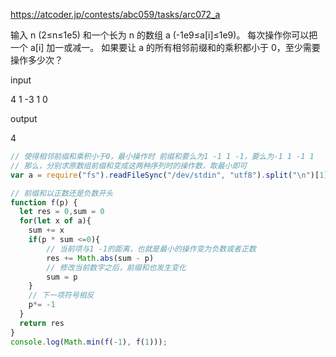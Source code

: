 https://atcoder.jp/contests/abc059/tasks/arc072_a

输入 n (2≤n≤1e5) 和一个长为 n 的数组 a (-1e9≤a[i]≤1e9)。
每次操作你可以把一个 a[i] 加一或减一。
如果要让 a 的所有相邻前缀和的乘积都小于 0，至少需要操作多少次？

input 

4
1 -3 1 0

output 

4

```js
// 使得相邻前缀和乘积小于0，最小操作时 前缀和要么为1 -1 1 -1，要么为-1 1 -1 1
// 那么，分别求原数组前缀和变成这两种序列时的操作数，取最小即可
var a = require("fs").readFileSync("/dev/stdin", "utf8").split("\n")[1].split(" ").map(e => parseInt(e, 10));

// 前缀和以正数还是负数开头
function f(p) {
  let res = 0,sum = 0
  for(let x of a){
    sum += x
    if(p * sum <=0){
        // 当前项与1 -1的距离，也就是最小的操作变为负数或者正数
        res += Math.abs(sum - p)
        // 修改当前数字之后，前缀和也发生变化
        sum = p
    }
    // 下一项符号相反
    p*= -1
  }
  return res
}
console.log(Math.min(f(-1), f(1)));